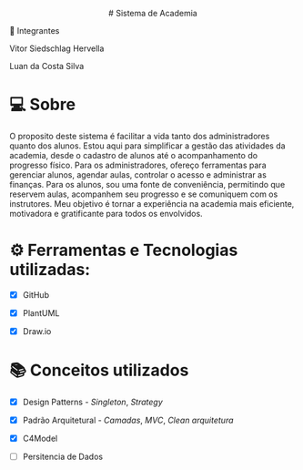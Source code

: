<p align=center>#                       Sistema de Academia</p>
👐 Integrantes

Vitor Siedschlag Hervella

Luan da Costa Silva

#                         💻 Sobre
O proposito deste sistema é facilitar a vida tanto dos administradores quanto dos alunos. Estou aqui para simplificar a gestão das atividades da academia, desde o cadastro de alunos até o acompanhamento do progresso físico. Para os administradores, ofereço ferramentas para gerenciar alunos, agendar aulas, controlar o acesso e administrar as finanças. Para os alunos, sou uma fonte de conveniência, permitindo que reservem aulas, acompanhem seu progresso e se comuniquem com os instrutores. Meu objetivo é tornar a experiência na academia mais eficiente, motivadora e gratificante para todos os envolvidos.

# ⚙️ Ferramentas e Tecnologias utilizadas:
- [x] GitHub

- [x] PlantUML

- [x] Draw.io

# 📚 Conceitos utilizados
- [x] Design Patterns - *Singleton*, *Strategy*

- [x] Padrão Arquitetural - *Camadas*, *MVC*, *Clean arquitetura*

- [x] C4Model

- [ ] Persitencia de Dados
